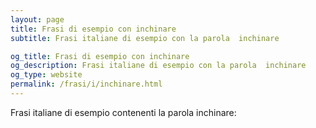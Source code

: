 ```yaml
---
layout: page
title: Frasi di esempio con inchinare 
subtitle: Frasi italiane di esempio con la parola  inchinare

og_title: Frasi di esempio con inchinare 
og_description: Frasi italiane di esempio con la parola  inchinare
og_type: website
permalink: /frasi/i/inchinare.html
---
```


Frasi italiane di esempio contenenti la parola inchinare:


